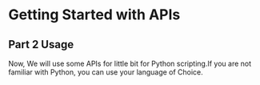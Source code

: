 # Getting Started with APIs
## Part 2 Usage
Now, We will use some APIs for little bit for Python scripting.If you are not familiar with Python, you can use your language of Choice.


